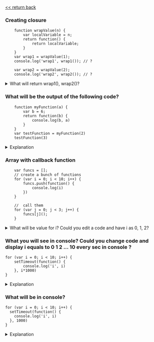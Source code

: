  [<< return back](https://github.com/julia-dizhak/code-examples)

### Creating closure
```
    function wrapValue(n) {
        var localVariable = n;
        return function() {
            return localVariable;
        }
    }
    var wrap1 = wrapValue(1);
    console.log('wrap1', wrap1()); // ?

    var wrap2 = wrapValue(2);
    console.log('wrap2', wrap2()); // ?
 ```
<details>
    <summary>What will return wrap1(), wrap2()?</summary>
    Because in JS exist closure and local variables are re-created for every function call
    <pre>
        wrap1() -> 1
        wrap2() -> 2
    </pre>
</details>


### What will be the output of the following code?
```
    function myFunction(a) {
        var b = 6;
        return function(b) {
            console.log(b, a)
        }
    }
    var testFunction = myFunction(2)
    testFunction(3)
 ```
<details>
    <summary>Explanation</summary>
    in console you will see (3,2) because of closure
</details>


### Array with callback function
```
    var funcs = [];
    // create a bunch of functions
    for (var i = 0; i < 10; i++) {
        funcs.push(function() {
            console.log(i)
        })
    }

    //  call them
    for (var j = 0; j < 3; j++) {
        funcs[j]();
    }
 ```
<details>
    <summary>What will be value for i? Could you edit a code and have i as 0, 1, 2?</summary>
    The array funcs has a push callback function.
    funcs[j]() will call this function to print the i in the console.
    function() { console.log(i) } is an expression which evaluates to a value that is function that logs i.
    funcs.push is a function that adds a value to an array.
    Putting () after a function will call that function.
    In this case closure would be created and i always would be last iteration in array, so i=10.
    You can use let, that's why each iteration new variable i would be created.

<pre>
    ...
    for (let i = 0; i < 10; i++) {
        funcs.push(function() {
            console.log('i', i)
        })
    }
</pre>
</details>


### What you will see in console? Could you change code and display i equals to 0 1 2 ... 10 every sec in console ?
```
for (var i = 0; i < 10; i++) {
    setTimeout(function() {
        console.log('i', i)
    }, i*1000)
}
```
<details>
    <summary>Explanation</summary>
    After running fist sample in console will be displayed `i 10` and then every next 1 sec will be appear `i 10`.
    Because setTimeout is async function and it goes to stack event and run after timeout which is 1 sec.
    setTimeout will invoke after loop already finish and i will be equal to 10.

    To be able to display i from 0 1 2 ... 9 in console, you can use let in for loop.

    You can use IIFE (will be closure inside) as well:
<pre>
for (var i = 0; i < 10; i++) {
    (function(i) {
        setTimeout(function() {
            console.log('i', i)
        }, i*1000)
    })(i)
}
</pre>

    Or second variant:
<pre>
for (var i = 0; i < 10; i++) {
    setTimeout((function(i) {
        return function() {
            console.log('i', i)
    }
    })(i), i*1000)
}
</pre>
    You can use .bind() as well
<pre>
for (var i = 0; i < 10; i++) {
  setTimeout((function(i) {
    console.log('i', i)
  }).bind(null, i) , i*1000)
}
</pre>
</details>


### What will be in console?
```
for (var i = 0; i < 10; i++) {
  setTimeout(function() {
    console.log('i', i)
  }, 1000)
}
```
<details>
    <summary>Explanation</summary>
    In console will be displayed `i 10` after 1 sec
</details>

